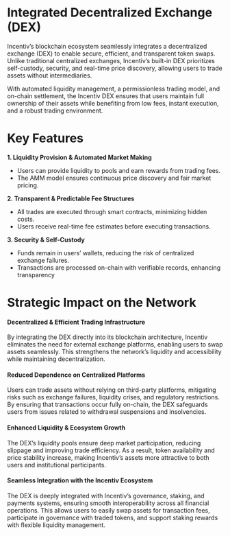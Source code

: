 


# Integrated Decentralized Exchange (DEX)

Incentiv’s blockchain ecosystem seamlessly integrates a decentralized exchange (DEX) to enable secure, efficient, and transparent token swaps. Unlike traditional centralized exchanges, Incentiv’s built-in DEX prioritizes self-custody, security, and real-time price discovery, allowing users to trade assets without intermediaries.

With automated liquidity management, a permissionless trading model, and on-chain settlement, the Incentiv DEX ensures that users maintain full ownership of their assets while benefiting from low fees, instant execution, and a robust trading environment.

# Key Features

**1. Liquidity Provision & Automated Market Making**

* Users can provide liquidity to pools and earn rewards from trading fees.
* The AMM model ensures continuous price discovery and fair market pricing.

**2. Transparent & Predictable Fee Structures**

* All trades are executed through smart contracts, minimizing hidden costs.
* Users receive real-time fee estimates before executing transactions.

**3. Security & Self-Custody**

* Funds remain in users’ wallets, reducing the risk of centralized exchange failures.
* Transactions are processed on-chain with verifiable records, enhancing transparency

# Strategic Impact on the Network

#### Decentralized & Efficient Trading Infrastructure

By integrating the DEX directly into its blockchain architecture, Incentiv eliminates the need for external exchange platforms, enabling users to swap assets seamlessly. This strengthens the network’s liquidity and accessibility while maintaining decentralization.

#### Reduced Dependence on Centralized Platforms

Users can trade assets without relying on third-party platforms, mitigating risks such as exchange failures, liquidity crises, and regulatory restrictions. By ensuring that transactions occur fully on-chain, the DEX safeguards users from issues related to withdrawal suspensions and insolvencies.

#### Enhanced Liquidity & Ecosystem Growth

The DEX’s liquidity pools ensure deep market participation, reducing slippage and improving trade efficiency. As a result, token availability and price stability increase, making Incentiv’s assets more attractive to both users and institutional participants.

#### Seamless Integration with the Incentiv Ecosystem

The DEX is deeply integrated with Incentiv’s governance, staking, and payments systems, ensuring smooth interoperability across all financial operations. This allows users to easily swap assets for transaction fees, participate in governance with traded tokens, and support staking rewards with flexible liquidity management.

          